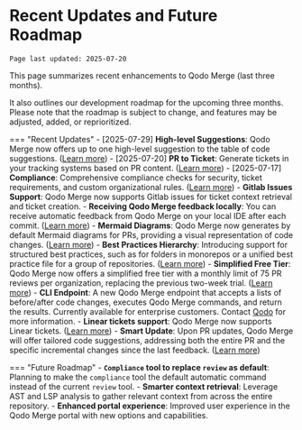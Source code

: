 # Recent Updates and Future Roadmap

`Page last updated: 2025-07-20`

This page summarizes recent enhancements to Qodo Merge (last three months).

It also outlines our development roadmap for the upcoming three months. Please note that the roadmap is subject to change, and features may be adjusted, added, or reprioritized.

=== "Recent Updates"
    - [2025-07-29] **High-level Suggestions**: Qodo Merge now offers up to one high-level suggestion to the table of code suggestions. ([Learn more](https://qodo-merge-docs.qodo.ai/core-abilities/high_level_suggestions/))
    - [2025-07-20] **PR to Ticket**: Generate tickets in your tracking systems based on PR content. ([Learn more](https://qodo-merge-docs.qodo.ai/tools/pr_to_ticket/))
    - [2025-07-17] **Compliance**: Comprehensive compliance checks for security, ticket requirements, and custom organizational rules. ([Learn more](https://qodo-merge-docs.qodo.ai/tools/compliance/))
    - **Gitlab Issues Support**: Qodo Merge now supports Gitlab issues for ticket context retrieval and ticket creation.
    - **Receiving Qodo Merge feedback locally**: You can receive automatic feedback from Qodo Merge on your local IDE after each commit. ([Learn more](https://github.com/qodo-ai/agents/tree/main/agents/qodo-merge-post-commit))
    - **Mermaid Diagrams**: Qodo Merge now generates by default Mermaid diagrams for PRs, providing a visual representation of code changes. ([Learn more](https://qodo-merge-docs.qodo.ai/tools/describe/#sequence-diagram-support))
    - **Best Practices Hierarchy**: Introducing support for structured best practices, such as for folders in monorepos or a unified best practice file for a group of repositories. ([Learn more](https://qodo-merge-docs.qodo.ai/tools/improve/#global-hierarchical-best-practices))
    - **Simplified Free Tier**: Qodo Merge now offers a simplified free tier with a monthly limit of 75 PR reviews per organization, replacing the previous two-week trial. ([Learn more](https://qodo-merge-docs.qodo.ai/installation/qodo_merge/#cloud-users))
    - **CLI Endpoint**: A new Qodo Merge endpoint that accepts a lists of before/after code changes, executes Qodo Merge commands, and return the results. Currently available for enterprise customers. Contact [Qodo](https://www.qodo.ai/contact/) for more information.
    - **Linear tickets support**: Qodo Merge now supports Linear tickets. ([Learn more](https://qodo-merge-docs.qodo.ai/core-abilities/fetching_ticket_context/#linear-integration))
    - **Smart Update**: Upon PR updates, Qodo Merge will offer tailored code suggestions, addressing both the entire PR and the specific incremental changes since the last feedback. ([Learn more](https://qodo-merge-docs.qodo.ai/core-abilities/incremental_update/))

=== "Future Roadmap"
    - **`Compliance` tool to replace `review` as default**: Planning to make the `compliance` tool the default automatic command instead of the current `review` tool.
    - **Smarter context retrieval**: Leverage AST and LSP analysis to gather relevant context from across the entire repository.
    - **Enhanced portal experience**: Improved user experience in the Qodo Merge portal with new options and capabilities.
